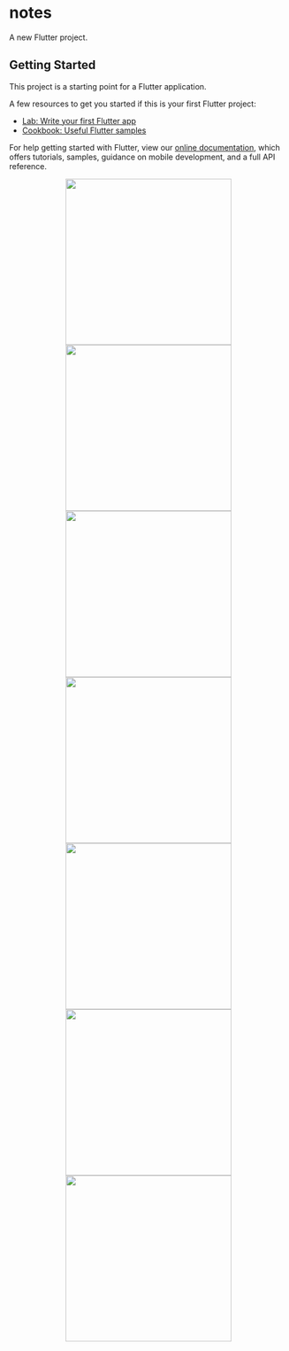 # notes

A new Flutter project.


## Getting Started

This project is a starting point for a Flutter application.

A few resources to get you started if this is your first Flutter project:

- [Lab: Write your first Flutter app](https://flutter.dev/docs/get-started/codelab)
- [Cookbook: Useful Flutter samples](https://flutter.dev/docs/cookbook)

For help getting started with Flutter, view our
[online documentation](https://flutter.dev/docs), which offers tutorials,
samples, guidance on mobile development, and a full API reference.
<p align="center">
<img src="https://user-images.githubusercontent.com/84586226/166853937-5649f8ce-a15f-4cd1-abd4-a3eadda0e30f.png" width="300">
<img src="https://user-images.githubusercontent.com/84586226/166853938-5f4b78fc-a147-429f-bc8d-8b0bb5b65b74.png" width="300">
<img src="https://user-images.githubusercontent.com/84586226/166853939-6227d719-acbf-4e33-ae88-063d6bafb79a.png" width="300">
<img src="https://user-images.githubusercontent.com/84586226/166853927-924e0db0-76c3-40a9-9470-3d5ab13e20fb.png" width="300">
<img src="https://user-images.githubusercontent.com/84586226/166853933-6b061b59-262f-43d1-88e1-81c185da0db3.png" width="300">  
<img src="https://user-images.githubusercontent.com/84586226/166853935-70f0cb15-ce0b-46cc-a065-875ab52e3253.png" width="300">
<img src="https://user-images.githubusercontent.com/84586226/166853931-b1c5f31d-e741-4d9a-943a-5c03c444ff0a.png" width="300">
 
</p>

